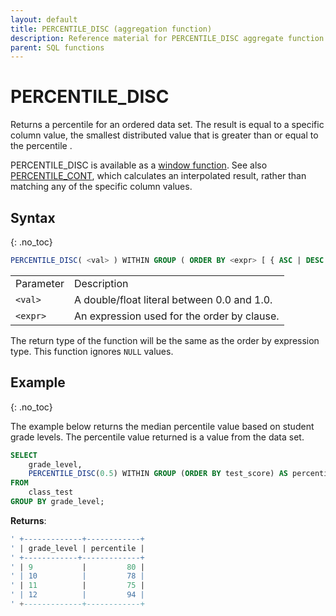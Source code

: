 ```yaml
---
layout: default
title: PERCENTILE_DISC (aggregation function)
description: Reference material for PERCENTILE_DISC aggregate function
parent: SQL functions
---
```


# PERCENTILE\_DISC

Returns a percentile for an ordered data set. The result is equal to a specific column value, the smallest distributed value that is greater than or equal to the percentile <val>. 

PERCENTILE\_DISC is available as a [window function](./window-functions.md).
See also [PERCENTILE\_CONT](./percentile-cont.md), which calculates an interpolated result, rather than matching any of the specific column values.

## Syntax
{: .no_toc}

```sql
PERCENTILE_DISC( <val> ) WITHIN GROUP ( ORDER BY <expr> [ { ASC | DESC } ] )
```

|            |                                                 |
| :--------- | :----------------------------------------------- |
| Parameter | Description                                     |
| `<val>`   | A double/float literal between 0.0 and 1.0.  |
| `<expr>`  | An expression used for the order by clause. |

The return type of the function will be the same as the order by expression type.
This function ignores `NULL` values.


## Example
{: .no_toc}

The example below returns the median percentile value based on student grade levels. The percentile value returned is a value from the data set. 

```sql
SELECT
	grade_level,
	PERCENTILE_DISC(0.5) WITHIN GROUP (ORDER BY test_score) AS percentile
FROM
	class_test
GROUP BY grade_level;
```

**Returns**:

```sql
' +-------------+------------+
' | grade_level | percentile | 
' +------------+-------------+
' | 9           |         80 |
' | 10          |         78 |
' | 11          |         75 |
' | 12          |         94 |
' +-------------+------------+
```
